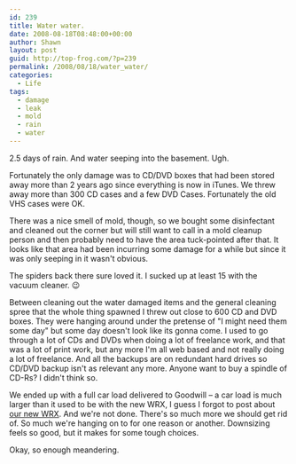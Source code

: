 ```yaml
---
id: 239
title: Water water.
date: 2008-08-18T08:48:00+00:00
author: Shawn
layout: post
guid: http://top-frog.com/?p=239
permalink: /2008/08/18/water_water/
categories:
  - Life
tags:
  - damage
  - leak
  - mold
  - rain
  - water
---
```

2.5 days of rain. And water seeping into the basement. Ugh.

Fortunately the only damage was to CD/DVD boxes that had been stored away more than 2 years ago since everything is now in iTunes. We threw away more than 300 CD cases and a few DVD Cases. Fortunately the old VHS cases were OK.

There was a nice smell of mold, though, so we bought some disinfectant and cleaned out the corner but will still want to call in a mold cleanup person and then probably need to have the area tuck-pointed after that. It looks like that area had been incurring some damage for a while but since it was only seeping in it wasn't obvious. 

The spiders back there sure loved it. I sucked up at least 15 with the vacuum cleaner. 😉

Between cleaning out the water damaged items and the general cleaning spree that the whole thing spawned I threw out close to 600 CD and DVD boxes. They were hanging around under the pretense of "I might need them some day" but some day doesn't look like its gonna come. I used to go through a lot of CDs and DVDs when doing a lot of freelance work, and that was a lot of print work, but any more I'm all web based and not really doing a lot of freelance. And all the backups are on redundant hard drives so CD/DVD backup isn't as relevant any more. Anyone want to buy a spindle of CD-Rs? I didn't think so.

We ended up with a full car load delivered to Goodwill – a car load is much larger than it used to be with the new WRX, I guess I forgot to post about [our new WRX](http://flickr.com/photos/tehgipster/2665396906/). And we're not done. There's so much more we should get rid of. So much we're hanging on to for one reason or another. Downsizing feels so good, but it makes for some tough choices.

Okay, so enough meandering.